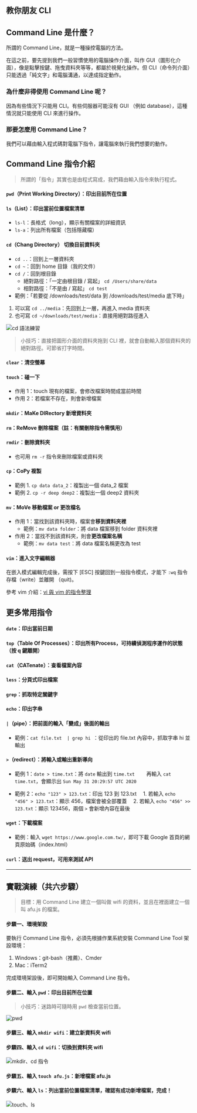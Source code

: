 ## 教你朋友 CLI

## Command Line 是什麼？
所謂的 Command Line，就是一種操控電腦的方法。

在這之前，要先提到我們一般習慣使用的電腦操作介面，叫作 GUI（圖形化介面），像是點擊按鍵、拖曳資料夾等等，都屬於視覺化操作。但 CLI（命令列介面）只能透過「純文字」和電腦溝通，以達成指定動作。

### 為什麼非得使用 Command Line 呢？

因為有些情況下只能用 CLI。有些伺服器可能沒有 GUI （例如 database），這種情況就只能使用 CLI 來進行操作。

### 那要怎麼用 Command Line？

我們可以藉由輸入程式碼對電腦下指令，讓電腦來執行我們想要的動作。

## Command Line 指令介紹

> 所謂的「指令」其實也是由程式寫成，我們藉由輸入指令來執行程式。

#### `pwd`（Print Working Directory）：印出目前所在位置

#### `ls`（List）：印出當前位置檔案清單
- `ls-l`：長格式（long），顯示有關檔案的詳細資訊
- `ls-a`：列出所有檔案（包括隱藏檔）

#### `cd`（Chang Directory） 切換目前資料夾
- `cd ..`：回到上一層資料夾
- `cd ~`：回到 home 目錄（我的文件）
- `cd /`：回到根目錄
   - 絕對路徑：「一定由根目錄 / 寫起」
`cd /Users/share/data`
   - 相對路徑：「不是由 / 寫起」
`cd test`
-  範例：「若要從 /downloads/test/data 到 /downloads/test/media 底下時」
1. 可以寫 `cd ../media`：先回到上一層，再進入 media 資料夾
2. 也可寫 `cd ~/downloads/test/media`：直接用絕對路徑進入

![cd 語法練習](https://i.imgur.com/emeMG2h.png)

> 小技巧：直接把圖形介面的資料夾拖到 CLI 裡，就會自動輸入那個資料夾的絕對路徑。可節省打字時間。

#### `clear`：清空螢幕

#### `touch`：碰一下
   - 作用 1：touch 現有的檔案，會修改檔案時間成當前時間 
   - 作用 2：若檔案不存在，則會新增檔案 

#### `mkdir`：MaKe DIRectory 新增資料夾
#### `rm`：ReMove 刪除檔案（註：有關刪除指令需慎用）
#### `rmdir`：刪除資料夾
- 也可用 `rm -r` 指令來刪除檔案或資料夾
#### `cp`：CoPy 複製
   - 範例 1. `cp data data_2`：複製出一個 data_2 檔案
   - 範例 2. `cp -r deep deep2`：複製出一個 deep2 資料夾

#### `mv`：MoVe 移動檔案 or 更改檔名
   - 作用 1：當找到該資料夾時，檔案會**移到資料夾裡**
        - 範例：`mv data folder`：將 data 檔案移到 folder 資料夾裡
   - 作用 2：當找不到該資料夾，則會**更改檔案名稱**
        - 範例：`mv data test`：將 data 檔案名稱更改為 test
#### `vim`：進入文字編輯器

在嵌入模式編輯完成後，需按下 [ESC] 按鍵回到一般指令模式，才能下 `:wq` 指令存檔（write）並離開 （quit)。

參考 vim 介紹：[vi 與 vim 的指令整理](http://www.vixual.net/blog/archives/234)

## 更多常用指令

#### `date`：印出當前日期
#### `top`（Table Of Processes）：印出所有Process，可持續偵測程序運作的狀態（按 q 鍵離開）
#### `cat`（CATenate）：查看檔案內容
#### `less`：分頁式印出檔案
#### `grep`：抓取特定關鍵字
#### `echo`：印出字串
#### `|`（pipe）：把前面的輸入「變成」後面的輸出
   - 範例：`cat file.txt  | grep hi `：從印出的 file.txt 內容中，抓取字串 hi 並輸出
#### `>`（redirect）：將輸入或輸出重新導向
   - 範例 1：`date > time.txt`：將 `date` 輸出到 `time.txt`
  　　再輸入 `cat time.txt`，會顯示出 `Sun May 31 20:29:57 UTC 2020`
         
   - 範例 2：`echo "123" > 123.txt`：印出 123 到 123.txt
　1. 若輸入 `echo "456" > 123.txt`：顯示 456，檔案會被全部覆蓋
　2. 若輸入 `echo "456" >> 123.txt`：顯示 123456，兩個 `>` 會新增內容在最後

#### `wget`：下載檔案
   - 範例：輸入 `wget https://www.google.com.tw/`，即可下載 Google 首頁的網頁原始碼（index.html）
 
#### `curl`：送出 request，可用來測試 API

---

## 實戰演練（共六步驟） 

> 目標：用 Command Line 建立一個叫做 wifi 的資料，並且在裡面建立一個叫 afu.js 的檔案。

#### 步驟一、環境架設

要執行 Command Line 指令，必須先根據作業系統安裝 Command Line Tool 架設環境：
1. Windows：git-bash（推薦）、Cmder
2. Mac：iTerm2

完成環境架設後，即可開始輸入 Command Line 指令。

#### 步驟二、輸入 `pwd`：印出目前所在位置
> 小技巧：迷路時可隨時用 `pwd` 檢查當前位置。

![pwd](https://i.imgur.com/JBE4BkC.png)

#### 步驟三、輸入 `mkdir wifi`：建立新資料夾 wifi

#### 步驟四、輸入 `cd wifi`：切換到資料夾 wifi 

![mkdir、cd 指令](https://i.imgur.com/1y0jbcf.png)

#### 步驟五、輸入 `touch afu.js`：新增檔案 afu.js

#### 步驟六、輸入 `ls`：列出當前位置檔案清單，確認有成功新增檔案，完成！
![touch、ls](https://i.imgur.com/9pQtSrA.png)
